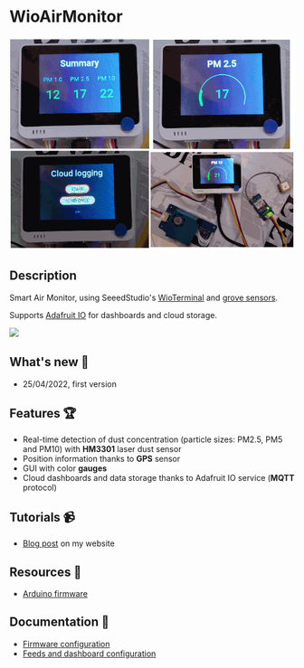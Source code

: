 # WioAirMonitor

![](https://github.com/lucadentella/WioAirMonitor/raw/main/images/cover.png)

## Description

Smart Air Monitor, using SeeedStudio's [WioTerminal](https://wiki.seeedstudio.com/Wio-Terminal-Getting-Started/) and [grove sensors](https://wiki.seeedstudio.com/Grove_System/).

Supports [Adafruit IO](https://io.adafruit.com/) for dashboards and cloud storage.

![](https://img.shields.io/badge/license-CC--BY--NC--SA-green)

## What's new :tada:

- 25/04/2022, first version

## Features :trophy:

 - Real-time detection of dust concentration (particle sizes: PM2.5, PM5 and PM10) with **HM3301** laser dust sensor
 - Position information thanks to **GPS** sensor
 - GUI with color **gauges**
 - Cloud dashboards and data storage thanks to Adafruit IO service (**MQTT** protocol)

## Tutorials :video_camera:
 - [Blog post](http://www.lucadentella.it/en/2022/11/13/wioairmonitor/) on my website

## Resources :open_file_folder:
 - [Arduino firmware](https://github.com/lucadentella/WioAirMonitor/tree/main/AirMonitor)

## Documentation :notebook:
 - [Firmware configuration](https://github.com/lucadentella/WioAirMonitor/tree/main/documentation/firmware-config.md)
 - [Feeds and dashboard configuration](https://github.com/lucadentella/WioAirMonitor/tree/main/documentation/dashboard-config.md) 

